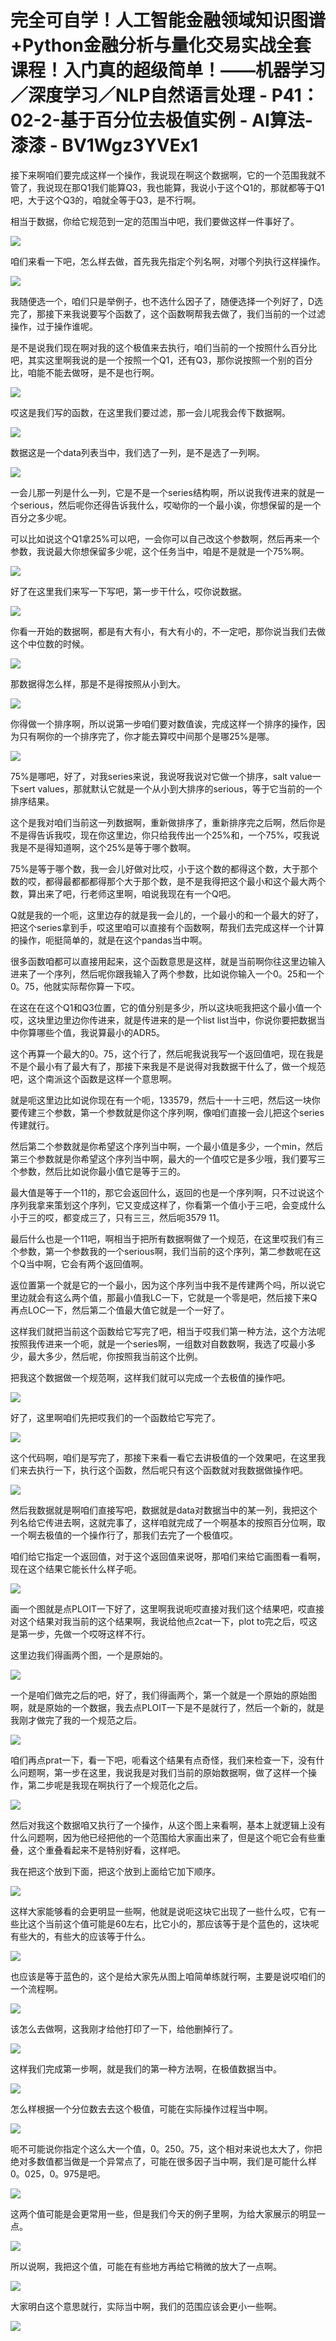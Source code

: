 # 完全可自学！人工智能金融领域知识图谱+Python金融分析与量化交易实战全套课程！入门真的超级简单！——机器学习／深度学习／NLP自然语言处理 - P41：02-2-基于百分位去极值实例 - AI算法-漆漆 - BV1Wgz3YVEx1

接下来啊咱们要完成这样一个操作，我说现在啊这个数据啊，它的一个范围我就不管了，我说现在那Q1我们能算Q3，我也能算，我说小于这个Q1的，那就都等于Q1吧，大于这个Q3的，咱就全等于Q3，是不行啊。

相当于数据，你给它规范到一定的范围当中吧，我们要做这样一件事好了。

![](img/aad97fdef2794538a8c7991eb213e6c3_1.png)

咱们来看一下吧，怎么样去做，首先我先指定个列名啊，对哪个列执行这样操作。

![](img/aad97fdef2794538a8c7991eb213e6c3_3.png)

我随便选一个，咱们只是举例子，也不选什么因子了，随便选择一个列好了，D选完了，那接下来我说要写个函数了，这个函数啊帮我去做了，我们当前的一个过滤操作，过于操作谁呢。

是不是说我们现在啊对我的这个极值来去执行，咱们当前的一个按照什么百分比吧，其实这里啊我说的是一个按照一个Q1，还有Q3，那你说按照一个别的百分比，咱能不能去做呀，是不是也行啊。



![](img/aad97fdef2794538a8c7991eb213e6c3_5.png)

哎这是我们写的函数，在这里我们要过滤，那一会儿呢我会传下数据啊。

![](img/aad97fdef2794538a8c7991eb213e6c3_7.png)

数据这是一个data列表当中，我们选了一列，是不是选了一列啊。

![](img/aad97fdef2794538a8c7991eb213e6c3_9.png)

一会儿那一列是什么一列，它是不是一个series结构啊，所以说我传进来的就是一个serious，然后呢你还得告诉我什么，哎呦你的一个最小诶，你想保留的是一个百分之多少呢。

可以比如说这个Q1拿25%可以吧，一会你可以自己改这个参数啊，然后再来一个参数，我说最大你想保留多少呢，这个任务当中，咱是不是就是一个75%啊。



![](img/aad97fdef2794538a8c7991eb213e6c3_11.png)

好了在这里我们来写一下写吧，第一步干什么，哎你说数据。

![](img/aad97fdef2794538a8c7991eb213e6c3_13.png)

你看一开始的数据啊，都是有大有小，有大有小的，不一定吧，那你说当我们去做这个中位数的时候。

![](img/aad97fdef2794538a8c7991eb213e6c3_15.png)

那数据得怎么样，那是不是得按照从小到大。

![](img/aad97fdef2794538a8c7991eb213e6c3_17.png)

你得做一个排序啊，所以说第一步咱们要对数值诶，完成这样一个排序的操作，因为只有啊你的一个排序完了，你才能去算哎中间那个是哪25%是哪。



![](img/aad97fdef2794538a8c7991eb213e6c3_19.png)

75%是哪吧，好了，对我series来说，我说呀我说对它做一个排序，salt value一下sert values，那就默认它就是一个从小到大排序的serious，等于它当前的一个排序结果。

这个是我对咱们当前这一列数据啊，重新做排序了，重新排序完之后啊，然后你是不是得告诉我哎，现在你这里边，你只给我传出一个25%和，一个75%，哎我说我是不是得知道啊，这个25%是等于哪个数啊。

75%是等于哪个数，我一会儿好做对比哎，小于这个数的都得这个数，大于那个数的哎，都得最都都都得那个大于那个数，是不是我得把这个最小和这个最大两个数，算出来了吧，行老师这里啊，咱说我现在有一个Q吧。

Q就是我的一个呃，这里边存的就是我一会儿的，一个最小的和一个最大的好了，把这个series拿到手，哎这里咱可以直接有个函数啊，帮我们去完成这样一个计算的操作，呃挺简单的，就是在这个pandas当中啊。

很多函数咱都可以直接用起来，这个函数意思是这样，就是当前啊你往这里边输入进来了一个序列，然后呢你跟我输入了两个参数，比如说你输入一个0。25和一个0。75，他就实际帮你算一下哎。

在这在在这个Q1和Q3位置，它的值分别是多少，所以这块呃我把这个最小值一个哎，这块里边里边你传进来，就是传进来的是一个list list当中，你说你要把数据当中你算哪些个值，我说算最小的ADR5。

这个再算一个最大的0。75，这个行了，然后呢我说我写一个返回值吧，现在我是不是个最小有了最大有了，那接下来我是不是说得对我数据干什么了，做一个规范吧，这个南派这个函数是这样一个意思啊。

就是呃这里边比如说你现在有一个呃，133579，然后十一十三吧，然后这一块你要传建三个参数，第一个参数就是你这个序列啊，像咱们直接一会儿把这个series传建就行。

然后第二个参数就是你希望这个序列当中啊，一个最小值是多少，一个min，然后第三个参数就是你希望这个序列当中啊，最大的一个值哎它是多少哦，我们要写三个参数，然后比如说你最小值它是等于三的。

最大值是等于一个11的，那它会返回什么，返回的也是一个序列啊，只不过说这个序列我拿来策划这个序列，它又变成这样了，你看第一个值小于三吧，会变成什么小于三的哎，都变成三了，只有三三，然后呃3579 11。

最后什么也是一个11吧，啊相当于把所有数据啊做了一个规范，在这里哎我们有三个参数，第一个参数我的一个serious啊，我们当前的这个序列，第二参数呢在这个Q当中啊，它会有两个返回值啊。

返位置第一个就是它的一个最小，因为这个序列当中我不是传建两个吗，所以说它里边就会有这么两个值，那最小值我LC一下，它就是一个零是吧，然后接下来Q再点LOC一下，然后第二个值最大值它就是一个一好了。

这样我们就把当前这个函数给它写完了吧，相当于哎我们第一种方法，这个方法呢按照我传进来一个呃，就是一个series啊，一组数对自数数啊，我选了哎最小多少，最大多少，然后呢，你按照我当前这个比例。

把我这个数据做一个规范啊，这样我们就可以完成一个去极值的操作吧。

![](img/aad97fdef2794538a8c7991eb213e6c3_21.png)

好了，这里啊咱们先把哎我们的一个函数给它写完了。

![](img/aad97fdef2794538a8c7991eb213e6c3_23.png)

这个代码啊，咱们是写完了，那接下来看一看它去讲极值的一个效果吧，在这里我们来去执行一下，执行这个函数，然后呢只有这个函数就对我数据做操作吧。



![](img/aad97fdef2794538a8c7991eb213e6c3_25.png)

然后我数据就是啊咱们直接写吧，数据就是data对数据当中的某一列，我把这个列名给它传进去啊，这就完事了，这样咱就完成了一个啊基本的按照百分位啊，取一个啊去极值的一个操作行了，那我们去完了一个极值哎。

咱们给它指定一个返回值，对于这个返回值来说呀，那咱们来给它画图看一看啊，现在这个结果它能长什么样子呃。



![](img/aad97fdef2794538a8c7991eb213e6c3_27.png)

画一个图就是点PLOIT一下好了，这里啊我说呃哎直接对我们这个结果吧，哎直接对这个结果对我当前的这个结果啊，我说给他点2cat一下，plot to完之后，哎这是第一步，先做一个哎呀这样不行。

这里边我们得画两个图，一个是原始的。

![](img/aad97fdef2794538a8c7991eb213e6c3_29.png)

一个是咱们做完之后的吧，好了，我们得画两个，第一个就是一个原始的原始图啊，就是原始的一个数据，我去点PLOIT一下是不是就行了，然后一个新的，就是我刚才做完了我的一个规范之后。



![](img/aad97fdef2794538a8c7991eb213e6c3_31.png)

咱们再点prat一下，看一下吧，呃看这个结果有点奇怪，我们来检查一下，没有什么问题啊，第一步在这里，我说我是对我们当前的原始数据啊，做了这样一个操作，第二步呢是我现在啊执行了一个规范化之后。



![](img/aad97fdef2794538a8c7991eb213e6c3_33.png)

然后对我这个数据咱又执行了一个操作，从这个图上来看啊，基本上就逻辑上没有什么问题啊，因为他已经把他的一个范围给大家画出来了，但是这个呃它会有些重叠，这个重叠看起来不是特别好看，这样吧。

我在把这个放到下面，把这个放到上面给它加下顺序。

![](img/aad97fdef2794538a8c7991eb213e6c3_35.png)

这样大家能够看的会更明显一些啊，他就是说呃这块它出现了一些什么哎，它有一些比这个当前这个值可能是60左右，比它小的，那应该等于是个蓝色的，这块呢有些大的，有些大的应该等于什么。



![](img/aad97fdef2794538a8c7991eb213e6c3_37.png)

也应该是等于蓝色的，这个是给大家先从图上咱简单练就行啊，主要是说哎咱们的一个流程啊。

![](img/aad97fdef2794538a8c7991eb213e6c3_39.png)

该怎么去做啊，这我刚才给他打印了一下，给他删掉行了。

![](img/aad97fdef2794538a8c7991eb213e6c3_41.png)

这样我们完成第一步啊，就是我们的第一种方法啊，在极值数据当中。

![](img/aad97fdef2794538a8c7991eb213e6c3_43.png)

怎么样根据一个分位数去去这个极值，可能在实际操作过程当中啊。

![](img/aad97fdef2794538a8c7991eb213e6c3_45.png)

呃不可能说你指定个这么大一个值，0。250。75，这个相对来说也太大了，你把绝对多数值都当做是一个异常点了，可能在很多因子当中啊，我们是可能什么样0。025，0。975是吧。



![](img/aad97fdef2794538a8c7991eb213e6c3_47.png)

这两个值可能是会更常用一些，但是我们今天的例子里啊，为给大家展示的明显一点。

![](img/aad97fdef2794538a8c7991eb213e6c3_49.png)

所以说啊，我把这个值，可能在有些地方再给它稍微的放大了一点啊。

![](img/aad97fdef2794538a8c7991eb213e6c3_51.png)

大家明白这个意思就行，实际当中啊，我们的范围应该会更小一些啊。

![](img/aad97fdef2794538a8c7991eb213e6c3_53.png)